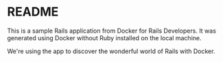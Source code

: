 # README

This is a sample Rails application from Docker for Rails Developers.
It was generated using Docker without Ruby installed on the local machine.

We're using the app to discover the wonderful world of Rails with Docker.
